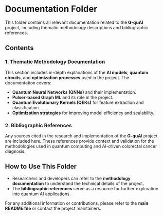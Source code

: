 # Documentation Folder

This folder contains all relevant documentation related to the **G-quAI** project, including thematic methodology descriptions and bibliographic references.

## Contents

### 1. Thematic Methodology Documentation
This section includes in-depth explanations of the **AI models**, **quantum circuits**, and **optimization processes** used in the project. The documentation covers:
- **Quantum Neural Networks (QNNs)** and their implementation.
- **Pulser-based Graph ML** and its role in the project.
- **Quantum Evolutionary Kernels (QEKs)** for feature extraction and classification.
- **Optimization strategies** for improving model efficiency and scalability.

### 2. Bibliographic References
Any sources cited in the research and implementation of the **G-quAI** project are included here. These references provide context and validation for the methodologies used in quantum computing and AI-driven colorectal cancer diagnosis.

## How to Use This Folder
- Researchers and developers can refer to the **methodology documentation** to understand the technical details of the project.
- The **bibliographic references** serve as a resource for further exploration into quantum AI applications.

For any additional information or contributions, please refer to the **main README file** or contact the project maintainers.

